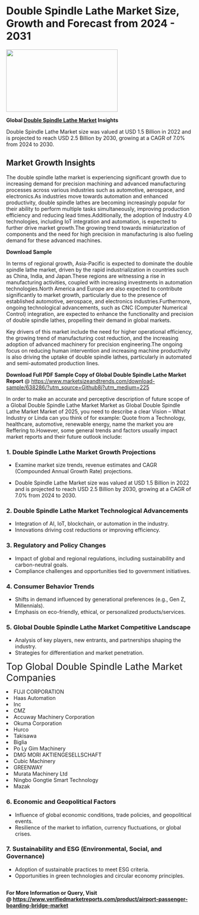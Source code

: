 <H1>Double Spindle Lathe Market Size, Growth and Forecast from 2024 - 2031</H1><img class="aligncenter size-medium wp-image-584254" src="https://thirdeyenews.in/wp-content/uploads/2024/09/Global-Market-Research-300x168.jpeg" alt="" width="300" height="168" /><p><strong>Global&nbsp;<a href="https://www.marketsizeandtrends.com/download-sample/638286/?utm_source=Github8j?utm_medium=225">Double Spindle Lathe Market</a> Insights</strong></p><p>Double Spindle Lathe Market size was valued at USD 1.5 Billion in 2022 and is projected to reach USD 2.5 Billion by 2030, growing at a CAGR of 7.0% from 2024 to 2030.</p><p><h2>Market Growth Insights</h2> <p>The double spindle lathe market is experiencing significant growth due to increasing demand for precision machining and advanced manufacturing processes across various industries such as automotive, aerospace, and electronics.As industries move towards automation and enhanced productivity, double spindle lathes are becoming increasingly popular for their ability to perform multiple tasks simultaneously, improving production efficiency and reducing lead times.Additionally, the adoption of Industry 4.0 technologies, including IoT integration and automation, is expected to further drive market growth.The growing trend towards miniaturization of components and the need for high precision in manufacturing is also fueling demand for these advanced machines.</p> <p><strong>Download Sample</strong></p> <p>In terms of regional growth, Asia-Pacific is expected to dominate the double spindle lathe market, driven by the rapid industrialization in countries such as China, India, and Japan.These regions are witnessing a rise in manufacturing activities, coupled with increasing investments in automation technologies.North America and Europe are also expected to contribute significantly to market growth, particularly due to the presence of established automotive, aerospace, and electronics industries.Furthermore, ongoing technological advancements, such as CNC (Computer Numerical Control) integration, are expected to enhance the functionality and precision of double spindle lathes, propelling their demand in global markets.</p> <p>Key drivers of this market include the need for higher operational efficiency, the growing trend of manufacturing cost reduction, and the increasing adoption of advanced machinery for precision engineering.The ongoing focus on reducing human intervention and increasing machine productivity is also driving the uptake of double spindle lathes, particularly in automated and semi-automated production lines.</p> <p><span class=""><strong>Download Full PDF Sample Copy of Global Double Spindle Lathe Market Report</strong> @ <a href="https://www.marketsizeandtrends.com/download-sample/638286/?utm_source=Github8j?utm_medium=225" target="_blank">https://www.marketsizeandtrends.com/download-sample/638286/?utm_source=Github8j?utm_medium=225</a></span></p><p>In order to make an accurate and perceptive description of future scope of a Global&nbsp;Double Spindle Lathe Market Market as Global&nbsp;Double Spindle Lathe Market Market of 2025, you need to describe a clear Vision &ndash; What Industry or Linda can you think of for example: Quote from a Technology, healthcare, automotive, renewable energy, name the market you are Reffering to.However, some general trends and factors usually impact market reports and their future outlook include:</p><h3>1.&nbsp;<strong>Double Spindle Lathe Market Growth Projections</strong></h3><ul><li>Examine market size trends, revenue estimates and CAGR (Compounded Annual Growth Rate) projections.</li><li><p>Double Spindle Lathe Market size was valued at USD 1.5 Billion in 2022 and is projected to reach USD 2.5 Billion by 2030, growing at a CAGR of 7.0% from 2024 to 2030.</p></li></ul><h3>2.&nbsp;<strong>Double Spindle Lathe Market Technological Advancements</strong></h3><ul><li>Integration of AI, IoT, blockchain, or automation in the industry.</li><li>Innovations driving cost reductions or improving efficiency.</li></ul><h3>3.&nbsp;<strong>Regulatory and Policy Changes</strong></h3><ul><li>Impact of global and regional regulations, including sustainability and carbon-neutral goals.</li><li>Compliance challenges and opportunities tied to government initiatives.</li></ul><h3>4.&nbsp;<strong>Consumer Behavior Trends</strong></h3><ul><li>Shifts in demand influenced by generational preferences (e.g., Gen Z, Millennials).</li><li>Emphasis on eco-friendly, ethical, or personalized products/services.</li></ul><h3>5.&nbsp;<strong>Global Double Spindle Lathe Market Competitive Landscape</strong></h3><ul><li>Analysis of key players, new entrants, and partnerships shaping the industry.</li><li>Strategies for differentiation and market penetration.</li></ul><p data-pm-slice="1 1 []"><span style="color: inherit; font-family: inherit; font-size: 25px;">Top Global Double Spindle Lathe Market Companies</span></p><div class="" data-test-id=""><p><li>FUJI CORPORATION</li><li> Haas Automation</li><li> Inc</li><li> CMZ</li><li> Accuway Machinery Corporation</li><li> Okuma Corporation</li><li> Hurco</li><li> Takisawa</li><li> Biglia</li><li> Po Ly Gim Machinery</li><li> DMG MORI AKTIENGESELLSCHAFT</li><li> Cubic Machinery</li><li> GREENWAY</li><li> Murata Machinery Ltd</li><li> Ningbo Gongtie Smart Technology</li><li> Mazak</li></p></div><h3>6.&nbsp;<strong>Economic and Geopolitical Factors</strong></h3><ul><li>Influence of global economic conditions, trade policies, and geopolitical events.</li><li>Resilience of the market to inflation, currency fluctuations, or global crises.</li></ul><h3>7.&nbsp;<strong>Sustainability and ESG (Environmental, Social, and Governance)</strong></h3><ul><li>Adoption of sustainable practices to meet ESG criteria.</li><li>Opportunities in green technologies and circular economy principles.</li></ul><h2><strong style="font-size: 14px;">For More Information or Query, Visit @&nbsp;</strong><a style="background-color: #ffffff; font-size: 14px;" href="https://www.marketsizeandtrends.com/report/double-spindle-lathe-market/" target="_blank">https://www.verifiedmarketreports.com/product/airport-passenger-boarding-bridge-market</a></h2>